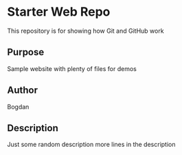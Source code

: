# Starter Web Repo

This repository is for showing how Git and GitHub work

## Purpose

Sample website with plenty of files for demos

## Author
Bogdan

## Description
Just some random description more lines in the description
